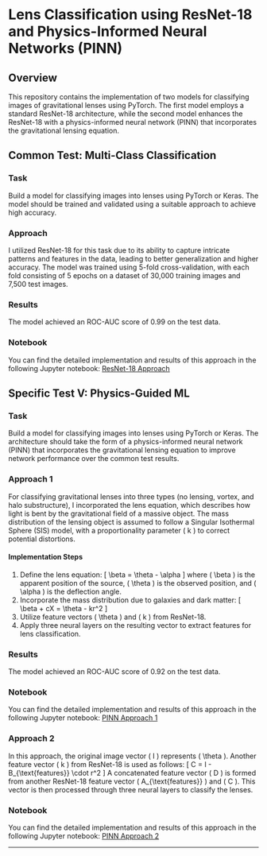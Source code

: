# Lens Classification using ResNet-18 and Physics-Informed Neural Networks (PINN)

## Overview

This repository contains the implementation of two models for classifying images of gravitational lenses using PyTorch. The first model employs a standard ResNet-18 architecture, while the second model enhances the ResNet-18 with a physics-informed neural network (PINN) that incorporates the gravitational lensing equation.

## Common Test: Multi-Class Classification

### Task

Build a model for classifying images into lenses using PyTorch or Keras. The model should be trained and validated using a suitable approach to achieve high accuracy.

### Approach

I utilized ResNet-18 for this task due to its ability to capture intricate patterns and features in the data, leading to better generalization and higher accuracy. The model was trained using 5-fold cross-validation, with each fold consisting of 5 epochs on a dataset of 30,000 training images and 7,500 test images.

### Results

The model achieved an ROC-AUC score of 0.99 on the test data.

### Notebook

You can find the detailed implementation and results of this approach in the following Jupyter notebook: [ResNet-18 Approach](https://github.com/ShubhamChauhan22222/PINN/blob/main/Resnet18_Approach.ipynb)

## Specific Test V: Physics-Guided ML

### Task

Build a model for classifying images into lenses using PyTorch or Keras. The architecture should take the form of a physics-informed neural network (PINN) that incorporates the gravitational lensing equation to improve network performance over the common test results.

### Approach 1

For classifying gravitational lenses into three types (no lensing, vortex, and halo substructure), I incorporated the lens equation, which describes how light is bent by the gravitational field of a massive object. The mass distribution of the lensing object is assumed to follow a Singular Isothermal Sphere (SIS) model, with a proportionality parameter \( k \) to correct potential distortions.

#### Implementation Steps

1. Define the lens equation:
    \[
    \beta = \theta - \alpha
    \]
    where \( \beta \) is the apparent position of the source, \( \theta \) is the observed position, and \( \alpha \) is the deflection angle.
2. Incorporate the mass distribution due to galaxies and dark matter:
    \[
    \beta + cX = \theta - kr^2
    \]
3. Utilize feature vectors \( \theta \) and \( k \) from ResNet-18.
4. Apply three neural layers on the resulting vector to extract features for lens classification.

### Results

The model achieved an ROC-AUC score of 0.92 on the test data.

### Notebook

You can find the detailed implementation and results of this approach in the following Jupyter notebook: [PINN Approach 1](https://github.com/ShubhamChauhan22222/PINN/blob/main/PINN%20approach_1.ipynb)

### Approach 2

In this approach, the original image vector \( I \) represents \( \theta \). Another feature vector \( k \) from ResNet-18 is used as follows:
\[
C = I - B_{\text{features}} \cdot r^2
\]
A concatenated feature vector \( D \) is formed from another ResNet-18 feature vector \( A_{\text{features}} \) and \( C \). This vector is then processed through three neural layers to classify the lenses.

### Notebook

You can find the detailed implementation and results of this approach in the following Jupyter notebook: [PINN Approach 2](https://github.com/ShubhamChauhan22222/PINN/blob/main/PINN%20approach_2.ipynb)

---

